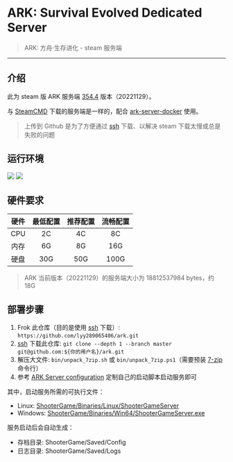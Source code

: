 # ARK: Survival Evolved Dedicated Server

> ARK: 方舟‧生存进化 - steam 服务端

------

## 介绍

此为 steam 版 ARK 服务端 [354.4](./version.txt) 版本（20221129）。

与 [SteamCMD](https://developer.valvesoftware.com/wiki/SteamCMD) 下载的服务端是一样的，配合 [ark-server-docker](https://github.com/lyy289065406/ark-server-docker.git) 使用。

> 上传到 Github 是为了方便通过 [ssh](https://docs.github.com/en/authentication/connecting-to-github-with-ssh) 下载、以解决 steam 下载太慢或总是失败的问题


## 运行环境

![](https://img.shields.io/badge/OS|Linux-red.svg) ![](https://img.shields.io/badge/OS|Windows-blue.svg)


## 硬件要求

| 硬件 | 最低配置 | 推荐配置 | 流畅配置 |
|:---:|:---:|:---:|:---:|
| CPU | 2C | 4C | 8C|
| 内存 | 6G | 8G | 16G |
| 硬盘 | 30G | 50G | 100G |

> ARK 当前版本（20221129）的服务端大小为 18812537984 bytes，约 18G


## 部署步骤

1. Frok 此仓库（目的是使用 [ssh](https://docs.github.com/en/authentication/connecting-to-github-with-ssh) 下载）: `https://github.com/lyy289065406/ark.git`
2. [ssh](https://docs.github.com/en/authentication/connecting-to-github-with-ssh) 下载此仓库: `git clone --depth 1 --branch master git@github.com:${你的用户名}/ark.git`
3. 解压大文件: `bin/unpack_7zip.sh` 或 `bin/unpack_7zip.ps1`（需要预装 [7-zip](https://www.7-zip.org/) 命令行）
4. 参考 [ARK Server configuration](https://ark.fandom.com/wiki/Server_configuration) 定制自己的启动脚本启动服务即可

其中，启动服务所需的可执行文件：

- Linux: [ShooterGame/Binaries/Linux/ShooterGameServer](./ShooterGame/Binaries/Linux/ShooterGameServer)
- Windows: [ShooterGame/Binaries/Win64/ShooterGameServer.exe](./ShooterGame/Binaries/Win64/ShooterGameServer.exe)

服务启动后会自动生成：

- 存档目录: ShooterGame/Saved/Config
- 日志目录: ShooterGame/Saved/Logs

